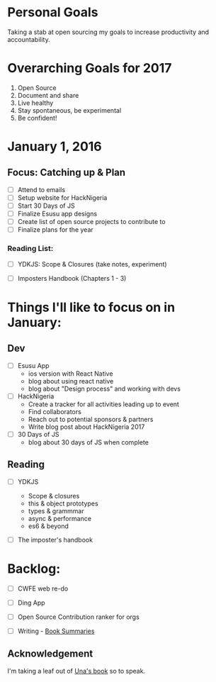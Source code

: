 # Personal Goals
Taking a stab at open sourcing my goals to increase productivity and
accountability. 

# Overarching Goals for 2017

1. Open Source
2. Document and share
3. Live healthy
4. Stay spontaneous, be experimental
5. Be confident!

# January 1, 2016

## Focus: Catching up & Plan
- [ ] Attend to emails
- [ ] Setup website for HackNigeria
- [ ] Start 30 Days of JS
- [ ] Finalize Esusu app designs
- [ ] Create list of open source projects to contribute to
- [ ] Finalize plans for the year

###  Reading List: 
- [ ] YDKJS: Scope & Closures (take notes, experiment)
- [ ] Imposters Handbook (Chapters 1 - 3)


# Things I'll like to focus on in January:

## Dev
- [ ] Esusu App
  - ios version with React Native
  - blog about using react native
  - blog about "Design process" and working with devs
- [ ] HackNigeria
  - Create a tracker for all activities leading up to event
  - Find collaborators
  - Reach out to potential sponsors & partners
  - Write blog post about HackNigeria 2017
- [ ] 30 Days of JS
  - blog about 30 days of JS when complete

## Reading 
- [ ] YDKJS
  - Scope & closures
  - this & object prototypes
  - types & grammmar
  - async & performance
  - es6 & beyond

- [ ] The imposter's handbook


# Backlog:
- [ ] CWFE web re-do
- [ ] Ding App
- [ ] Open Source Contribution ranker for orgs
- [ ] Writing - [Book Summaries]()


## Acknowledgement
I'm taking a leaf out of [Una's book](http://una.im/personal-goals-guide) so to speak.
